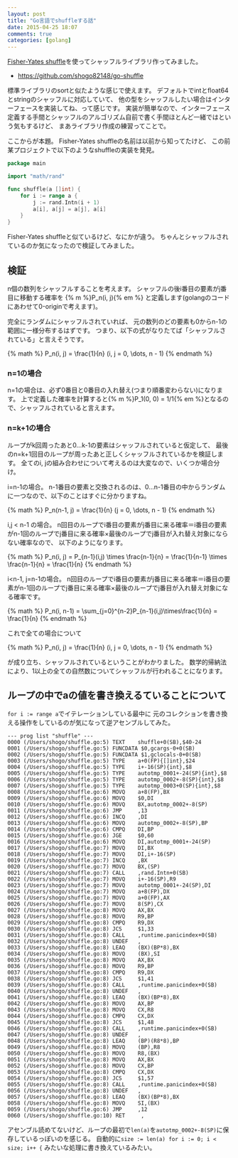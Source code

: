 ```yaml
---
layout: post
title: "Go言語でshuffleする話"
date: 2015-04-25 18:07
comments: true
categories: [golang]
---
```


[Fisher-Yates shuffle](http://en.wikipedia.org/wiki/Fisher%E2%80%93Yates_shuffle)を使ってシャッフルライブラリ作ってみました。

- https://github.com/shogo82148/go-shuffle

標準ライブラリのsortと似たような感じで使えます。
デフォルトでintとfloat64とstringのシャッフルに対応していて、
他の型をシャッフルしたい場合はインターフェースを実装してね、って感じです。
実装が簡単なので、インターフェース定義する手間とシャッフルのアルゴリズム自前で書く手間ほとんど一緒ではという気もするけど、
まあライブラリ作成の練習ってことで。

ここからが本題。
Fisher-Yates shuffleの名前は以前から知ってたけど、
この前某プロジェクトで以下のようなshuffleの実装を発見。

``` go
package main

import "math/rand"

func shuffle(a []int) {
	for i := range a {
		j := rand.Intn(i + 1)
		a[i], a[j] = a[j], a[i]
	}
}
```

Fisher-Yates shuffleと似ているけど、なにかが違う。
ちゃんとシャッフルされているのか気になったので検証してみました。

<!-- More -->

## 検証

n個の数列をシャッフルすることを考えます。
シャッフルの後i番目の要素がj番目に移動する確率を
{% m %}P_n(i, j){% em %}
と定義します(golangのコードにあわせて0-originで考えます)。

完全にランダムにシャッフルされていれば、
元の数列のどの要素も0からn-1の範囲に一様分布するはずです。
つまり、以下の式がなりたてば「シャッフルされている」と言えそうです。

{% math %}
P_n(i, j) = \frac{1}{n} (i, j = 0, \dots, n - 1)
{% endmath %}

### n=1の場合
n=1の場合は、必ず0番目と0番目の入れ替え(つまり順番変わらない)になります。
上で定義した確率を計算すると{% m %}P_1(0, 0) = 1/1{% em %}となるので、シャッフルされていると言えます。

### n=k+1の場合

ループがk回周ったあと0...k-1の要素はシャッフルされていると仮定して、
最後のn=k+1回目のループが周ったあと正しくシャッフルされているかを検証します。
全てのi, jの組み合わせについて考えるのは大変なので、いくつか場合分け。

i=n-1の場合。
n-1番目の要素と交換されるのは、0...n-1番目の中からランダムに一つなので、以下のことはすぐに分かりますね。

{% math %}
P_n(n-1, j) = \frac{1}{n} (j = 0, \dots, n - 1)
{% endmath %}

i,j < n-1 の場合。
n回目のループでi番目の要素がj番目に来る確率＝i番目の要素がn-1回のループでj番目に来る確率×最後のループでj番目が入れ替え対象にならない確率なので、
以下のようになります。

{% math %}
P_n(i, j) = P_{n-1}(i,j) \times \frac{n-1}{n} = \frac{1}{n-1} \times \frac{n-1}{n} = \frac{1}{n}
{% endmath %}

i<n-1, j=n-1の場合。
n回目のループでi番目の要素がj番目に来る確率＝i番目の要素がn-1回のループでj番目に来る確率×最後のループでj番目が入れ替え対象になる確率です。

{% math %}
P_n(i, n-1) = \sum_{j=0}^{n-2}P_{n-1}(i,j)\times\frac{1}{n} = \frac{1}{n}
{% endmath %}

これで全ての場合について

{% math %}
P_n(i, j) = \frac{1}{n} (i, j = 0, \dots, n - 1)
{% endmath %}

が成り立ち、シャッフルされているということがわかりました。
数学的帰納法により、1以上の全ての自然数についてシャッフルが行われることになります。



## ループの中でaの値を書き換えるていることについて
`for i := range a`でイテレーションしている最中に
元のコレクションを書き換える操作をしているのが気になって逆アセンブルしてみた。

``` plain
--- prog list "shuffle" ---
0000 (/Users/shogo/shuffle.go:5) TEXT    shuffle+0(SB),$40-24
0001 (/Users/shogo/shuffle.go:5) FUNCDATA $0,gcargs·0+0(SB)
0002 (/Users/shogo/shuffle.go:5) FUNCDATA $1,gclocals·0+0(SB)
0003 (/Users/shogo/shuffle.go:5) TYPE    a+0(FP){[]int},$24
0004 (/Users/shogo/shuffle.go:5) TYPE    i+-16(SP){int},$8
0005 (/Users/shogo/shuffle.go:5) TYPE    autotmp_0001+-24(SP){int},$8
0006 (/Users/shogo/shuffle.go:5) TYPE    autotmp_0002+-8(SP){int},$8
0007 (/Users/shogo/shuffle.go:5) TYPE    autotmp_0003+0(SP){int},$8
0008 (/Users/shogo/shuffle.go:6) MOVQ    a+8(FP),BX
0009 (/Users/shogo/shuffle.go:6) MOVQ    $0,DI
0010 (/Users/shogo/shuffle.go:6) MOVQ    BX,autotmp_0002+-8(SP)
0011 (/Users/shogo/shuffle.go:6) JMP     ,13
0012 (/Users/shogo/shuffle.go:6) INCQ    ,DI
0013 (/Users/shogo/shuffle.go:6) MOVQ    autotmp_0002+-8(SP),BP
0014 (/Users/shogo/shuffle.go:6) CMPQ    DI,BP
0015 (/Users/shogo/shuffle.go:6) JGE     $0,60
0016 (/Users/shogo/shuffle.go:6) MOVQ    DI,autotmp_0001+-24(SP)
0017 (/Users/shogo/shuffle.go:7) MOVQ    DI,BX
0018 (/Users/shogo/shuffle.go:7) MOVQ    DI,i+-16(SP)
0019 (/Users/shogo/shuffle.go:7) INCQ    ,BX
0020 (/Users/shogo/shuffle.go:7) MOVQ    BX,(SP)
0021 (/Users/shogo/shuffle.go:7) CALL    ,rand.Intn+0(SB)
0022 (/Users/shogo/shuffle.go:7) MOVQ    i+-16(SP),R9
0023 (/Users/shogo/shuffle.go:7) MOVQ    autotmp_0001+-24(SP),DI
0024 (/Users/shogo/shuffle.go:7) MOVQ    a+8(FP),DX
0025 (/Users/shogo/shuffle.go:7) MOVQ    a+0(FP),AX
0026 (/Users/shogo/shuffle.go:7) MOVQ    8(SP),CX
0027 (/Users/shogo/shuffle.go:8) MOVQ    AX,BX
0028 (/Users/shogo/shuffle.go:8) MOVQ    R9,BP
0029 (/Users/shogo/shuffle.go:8) CMPQ    R9,DX
0030 (/Users/shogo/shuffle.go:8) JCS     $1,33
0031 (/Users/shogo/shuffle.go:8) CALL    ,runtime.panicindex+0(SB)
0032 (/Users/shogo/shuffle.go:8) UNDEF   ,
0033 (/Users/shogo/shuffle.go:8) LEAQ    (BX)(BP*8),BX
0034 (/Users/shogo/shuffle.go:8) MOVQ    (BX),SI
0035 (/Users/shogo/shuffle.go:8) MOVQ    AX,BX
0036 (/Users/shogo/shuffle.go:8) MOVQ    R9,BP
0037 (/Users/shogo/shuffle.go:8) CMPQ    R9,DX
0038 (/Users/shogo/shuffle.go:8) JCS     $1,41
0039 (/Users/shogo/shuffle.go:8) CALL    ,runtime.panicindex+0(SB)
0040 (/Users/shogo/shuffle.go:8) UNDEF   ,
0041 (/Users/shogo/shuffle.go:8) LEAQ    (BX)(BP*8),BX
0042 (/Users/shogo/shuffle.go:8) MOVQ    AX,BP
0043 (/Users/shogo/shuffle.go:8) MOVQ    CX,R8
0044 (/Users/shogo/shuffle.go:8) CMPQ    CX,DX
0045 (/Users/shogo/shuffle.go:8) JCS     $1,48
0046 (/Users/shogo/shuffle.go:8) CALL    ,runtime.panicindex+0(SB)
0047 (/Users/shogo/shuffle.go:8) UNDEF   ,
0048 (/Users/shogo/shuffle.go:8) LEAQ    (BP)(R8*8),BP
0049 (/Users/shogo/shuffle.go:8) MOVQ    (BP),R8
0050 (/Users/shogo/shuffle.go:8) MOVQ    R8,(BX)
0051 (/Users/shogo/shuffle.go:8) MOVQ    AX,BX
0052 (/Users/shogo/shuffle.go:8) MOVQ    CX,BP
0053 (/Users/shogo/shuffle.go:8) CMPQ    CX,DX
0054 (/Users/shogo/shuffle.go:8) JCS     $1,57
0055 (/Users/shogo/shuffle.go:8) CALL    ,runtime.panicindex+0(SB)
0056 (/Users/shogo/shuffle.go:8) UNDEF   ,
0057 (/Users/shogo/shuffle.go:8) LEAQ    (BX)(BP*8),BX
0058 (/Users/shogo/shuffle.go:8) MOVQ    SI,(BX)
0059 (/Users/shogo/shuffle.go:6) JMP     ,12
0060 (/Users/shogo/shuffle.go:10) RET     ,
```

アセンブル読めてないけど、ループの最初で`len(a)`を`autotmp_0002+-8(SP)`に保存しているっぽいのを感じる。
自動的に`size := len(a) for i := 0; i < size; i++ {` みたいな処理に書き換えているみたい。
